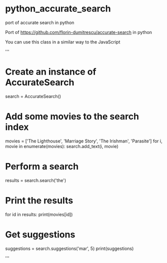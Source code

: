 # python_accurate_search
port of accurate search in python


Port of https://github.com/florin-dumitrescu/accurate-search in python

You can use this class in a similar way to the JavaScript

'''

# Create an instance of AccurateSearch
search = AccurateSearch()

# Add some movies to the search index
movies = ['The Lighthouse', 'Marriage Story', 'The Irishman', 'Parasite']
for i, movie in enumerate(movies):
    search.add_text(i, movie)

# Perform a search
results = search.search('the')

# Print the results
for id in results:
    print(movies[id])

# Get suggestions
suggestions = search.suggestions('mar', 5)
print(suggestions)

'''

